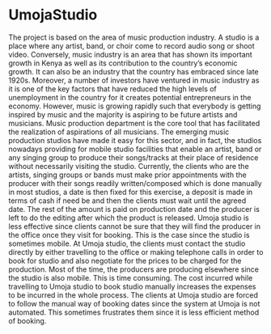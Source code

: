 # UmojaStudio
The project is based on the area of music production industry. A studio is a place where any artist, band, or choir come to record audio song or shoot video. Conversely, music industry is an area that has shown its important growth in Kenya as well as its contribution to the country’s economic growth. It can also be an industry that the country has embraced since late 1920s. Moreover, a number of investors have ventured in music industry as it is one of the key factors that have reduced the high levels of unemployment in the country for it creates potential entrepreneurs in the economy.
  However, music is growing rapidly such that everybody is getting inspired by music and the majority is aspiring to be future artists and musicians. Music production department is the core tool that has facilitated the realization of aspirations of all musicians. The emerging music production studios have made it easy for this sector, and in fact, the studios nowadays providing for mobile studio facilities that enable an artist, band or any singing group to produce their songs/tracks at their place of residence without necessarily visiting the studio.
	Currently, the clients who are the artists, singing groups or bands must make prior appointments with the producer with their songs readily written/composed which is done manually in most studios, a date is then fixed for this exercise, a deposit is made in terms of cash if need be and then the clients must wait until the agreed date. The rest of the amount is paid on production date and the producer is left to do the editing after which the product is released.
  Umoja studio is less effective since clients cannot be sure that they will find the producer in the office once they visit for booking. This is the case since the studio is sometimes mobile.
	At Umoja studio, the clients must contact the studio directly by either travelling to the office or making telephone calls in order to book for studio and also negotiate for the prices to be charged for the production. Most of the time, the producers are producing elsewhere since the studio is also mobile. This is time consuming.
	The cost incurred while travelling to Umoja studio to book studio manually increases the expenses to be incurred in the whole process.
The clients at Umoja studio are forced to follow the manual way of booking dates since the system at Umoja is not automated. This sometimes frustrates them since it is less efficient method of booking.
